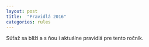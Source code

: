 ```yaml
---
layout: post
title:  "Pravidlá 2016"
categories: rules
---
```

Súťaž sa blíži a s ňou i aktuálne pravidlá pre tento ročník.
